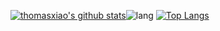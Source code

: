 [![thomasxiao's github stats](https://github-readme-stats.vercel.app/api?username=xiaorz&count_private=false&show_icons=true)](https://github.com/xiaorz)![lang](https://github-readme-stats.vercel.app/api/top-langs/?username=xiaorz&layout=compact)
[![Top Langs](https://github-readme-stats.vercel.app/api/top-langs/?username=xiaorz&layout=compact)](https://github.com/xiaorz)
